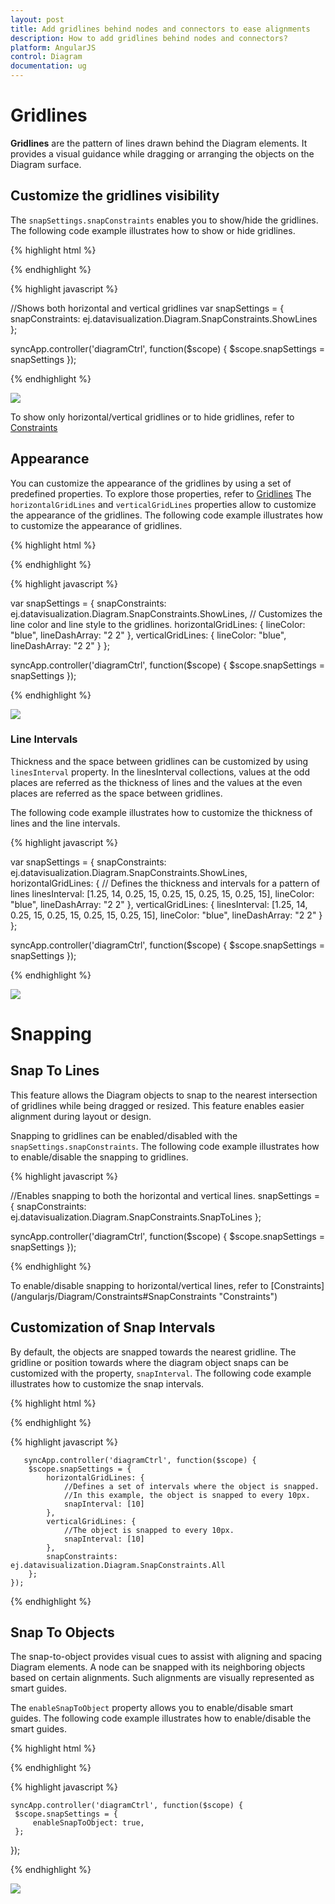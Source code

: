 ```yaml
---
layout: post
title: Add gridlines behind nodes and connectors to ease alignments
description: How to add gridlines behind nodes and connectors?
platform: AngularJS
control: Diagram
documentation: ug
---
```


# Gridlines

**Gridlines** are the pattern of lines drawn behind the Diagram elements. It provides a visual guidance while dragging or arranging the objects on the Diagram surface.

## Customize the gridlines visibility

The `snapSettings.snapConstraints` enables you to show/hide the gridlines. The following code example illustrates how to show or hide gridlines.

{% highlight html %}

<div ng-controller="diagramCtrl">
    <ej-diagram id="diagramCore" e-height="500px" e-width="700px" e-snapsettings="snapSettings">
    </ej-diagram>
</div>

 {% endhighlight %}

{% highlight javascript %}
 
//Shows both horizontal and vertical gridlines
var snapSettings = {
    snapConstraints: ej.datavisualization.Diagram.SnapConstraints.ShowLines
};

syncApp.controller('diagramCtrl', function($scope) {
    $scope.snapSettings = snapSettings
});

{% endhighlight %}

![](/angularjs/Diagram/Gridlines_images/Gridlines_img1.png)

To show only horizontal/vertical gridlines or to hide gridlines, refer to [Constraints](/angularjs/Diagram/Constraints#snapconstraints "Constraints")

## Appearance

You can customize the appearance of the gridlines by using a set of predefined properties. To explore those properties, refer to [Gridlines](/api/js/ejDiagram#snapsettings:horizontalgridlines "Gridlines")
The `horizontalGridLines` and `verticalGridLines` properties allow to customize the appearance of the gridlines. The following code example illustrates how to customize the appearance of gridlines.

{% highlight html %}

<div ng-controller="diagramCtrl">
    <ej-diagram id="diagramCore" e-height="500px" e-width="700px" e-snapsettings-horizontalGridLines="snapSettings.horizontalGridLines" 
	e-snapsettings-verticalGridLines="snapSettings.verticalGridLines" e-snapsettings-snapConstraints="snapSettings.snapConstraints">
    </ej-diagram>
</div>
 
 {% endhighlight %}

 {% highlight javascript %}

var snapSettings = {
    snapConstraints: ej.datavisualization.Diagram.SnapConstraints.ShowLines,
    // Customizes the line color and line style to the gridlines.
    horizontalGridLines: {
        lineColor: "blue",
        lineDashArray: "2 2"
    },
    verticalGridLines: {
        lineColor: "blue",
        lineDashArray: "2 2"
    }
};

syncApp.controller('diagramCtrl', function($scope) {
    $scope.snapSettings = snapSettings
});

{% endhighlight %}

![](/angularjs/Diagram/Gridlines_images/Gridlines_img4.png)

### Line Intervals

Thickness and the space between gridlines can be customized by using `linesInterval` property. In the linesInterval collections, values at the odd places are referred as the thickness of lines and the values at the even places are referred as the space between gridlines.

The following code example illustrates how to customize the thickness of lines and the line intervals.

{% highlight javascript %}

var snapSettings = {
    snapConstraints: ej.datavisualization.Diagram.SnapConstraints.ShowLines,
    horizontalGridLines: {
        // Defines the thickness and intervals for a pattern of lines
        linesInterval: [1.25, 14, 0.25, 15, 0.25, 15, 0.25, 15, 0.25, 15],
        lineColor: "blue",
        lineDashArray: "2 2"
    },
    verticalGridLines: {
        linesInterval: [1.25, 14, 0.25, 15, 0.25, 15, 0.25, 15, 0.25, 15],
        lineColor: "blue",
        lineDashArray: "2 2"
    }
};

syncApp.controller('diagramCtrl', function($scope) {
    $scope.snapSettings = snapSettings
});

{% endhighlight %}

![](/angularjs/Diagram/Gridlines_images/Gridlines_img2.png)

# Snapping

## Snap To Lines

This feature allows the Diagram objects to snap to the nearest intersection of gridlines while being dragged or resized. This feature enables easier alignment during layout or design.

Snapping to gridlines can be enabled/disabled with the `snapSettings.snapConstraints`. The following code example illustrates how to enable/disable the snapping to gridlines.

{% highlight javascript %}

//Enables snapping to both the horizontal and vertical lines.
snapSettings = {
    snapConstraints: ej.datavisualization.Diagram.SnapConstraints.SnapToLines
};

syncApp.controller('diagramCtrl', function($scope) {
    $scope.snapSettings = snapSettings
});

{% endhighlight %}

To enable/disable snapping to horizontal/vertical lines, refer to [Constraints] (/angularjs/Diagram/Constraints#SnapConstraints "Constraints")

## Customization of Snap Intervals

By default, the objects are snapped towards the nearest gridline. The gridline or position towards where the diagram object snaps can be customized with the property, `snapInterval`. The following code example illustrates how to customize the snap intervals.

{% highlight html %}

<div ng-controller="diagramCtrl">
    <ej-diagram id="diagramCore" e-height="500px" e-width="700px" e-snapsettings-horizontalGridLines="snapSettings.horizontalGridLines"
	 e-snapsettings-verticalGridLines="snapSettings.verticalGridLines" e-snapsettings-snapConstraints="snapSettings.snapConstraints">
    </ej-diagram>
</div>
{% endhighlight %}

 {% highlight javascript %}

       syncApp.controller('diagramCtrl', function($scope) {
        $scope.snapSettings = {
            horizontalGridLines: {
                //Defines a set of intervals where the object is snapped.
                //In this example, the object is snapped to every 10px.
                snapInterval: [10]
            },
            verticalGridLines: {
                //The object is snapped to every 10px.
                snapInterval: [10]
            },
            snapConstraints: ej.datavisualization.Diagram.SnapConstraints.All
        };
    });

{% endhighlight %}

## Snap To Objects

The snap-to-object provides visual cues to assist with aligning and spacing Diagram elements. A node can be snapped with its neighboring objects based on certain alignments. Such alignments are visually represented as smart guides.

The `enableSnapToObject` property allows you to enable/disable smart guides. The following code example illustrates how to enable/disable the smart guides.

{% highlight html %}

<div ng-controller="diagramCtrl">
    <ej-diagram id="diagramCore" e-height="500px" e-width="700px" e-snapsettings-enableSnapToObject="snapSettings.enableSnapToObject">
    </ej-diagram>
</div>

 {% endhighlight %}

 {% highlight javascript %}
 
    syncApp.controller('diagramCtrl', function($scope) {
     $scope.snapSettings = {
         enableSnapToObject: true,
     };
 });

{% endhighlight %}

![](/angularjs/Diagram/Gridlines_images/Gridlines_img4.png)
